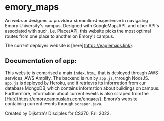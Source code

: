 # emory_maps

An website designed to provide a streamlined experience in navigating Emory University's campus. 
Designed with GoogleMapsAPI, and other API's associated with such, i.e. PlacesAPI, this website picks the most optimal routes from one place to another on Emory's campus.

The current deployed website is [here]{https://eaglemaps.link}.

## Documentation of app:

This website is comprised a main `index.html`, that is deployed through AWS services, AWS Amplify. The backend is run by `app.js`, through NodeJS. `app.js` is deployed by Heroku, and it retrieves its information from our database MongoDB, which contains information about buildings on campus. Furthermore, information about current events is also scraped from the [Hub]{https://emory.campuslabs.com/engage/}, Emory's website containing current events through `scraper.java`.


Created by Dijkstra's Disciples for CS370, Fall 2022.